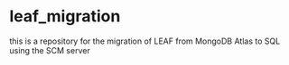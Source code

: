 # leaf_migration
this is a repository for the migration of LEAF from MongoDB Atlas to SQL using the SCM server
